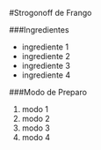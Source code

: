 #Strogonoff de Frango 

###Ingredientes

- ingrediente 1
- ingrediente 2
- ingrediente 3
- ingrediente 4

###Modo de Preparo

1. modo 1
1. modo 2
1. modo 3
1. modo 4








